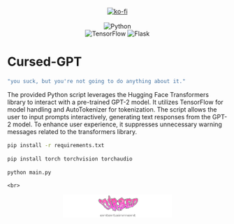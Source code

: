   <br>
<div align="center">
  <a href="https://ko-fi.com/cursedentertainment">
    <img src="https://ko-fi.com/img/githubbutton_sm.svg" alt="ko-fi" style="width: 20%;"/>
  </a>
</div>
  <br>

<div align="center">
  <img alt="Python" src="https://img.shields.io/badge/python%20-%23323330.svg?&style=for-the-badge&logo=python&logoColor=white"/>
</div>

<div align="center">
    <img alt="TensorFlow" src="https://img.shields.io/badge/tensorflow%20-%23323330.svg?&style=for-the-badge&logo=tensorflow&logoColor=white"/>
    <img alt="Flask" src="https://img.shields.io/badge/flask%20-%23323330.svg?&style=for-the-badge&logo=flask&logoColor=white"/>
</div>

# Cursed-GPT

```bash
"you suck, but you're not going to do anything about it."
```

The provided Python script leverages the Hugging Face Transformers library to interact with a pre-trained GPT-2 model. It utilizes TensorFlow for model handling and AutoTokenizer for tokenization. The script allows the user to input prompts interactively, generating text responses from the GPT-2 model. To enhance user experience, it suppresses unnecessary warning messages related to the transformers library. 

```bash
pip install -r requirements.txt
```

```bash
pip install torch torchvision torchaudio
```
```bash
python main.py
```

    <br>
<div align="center">
<a href="https://github.com/CursedPrograms" target="_blank">
    <img src="https://github.com/CursedPrograms/cursedentertainment/raw/main/images/logos/logo-wide-grey.png"
        alt="CursedEntertainment Logo" style="width:250px;">
</a>
</div>
